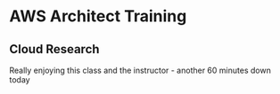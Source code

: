 # AWS Architect Training

## Cloud Research

Really enjoying this class and the instructor - another 60 minutes down today
